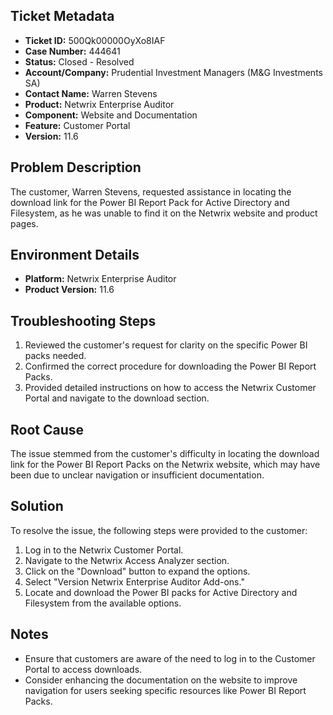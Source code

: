 ## Ticket Metadata
- **Ticket ID:** 500Qk00000OyXo8IAF
- **Case Number:** 444641
- **Status:** Closed - Resolved
- **Account/Company:** Prudential Investment Managers (M&G Investments SA)
- **Contact Name:** Warren Stevens
- **Product:** Netwrix Enterprise Auditor
- **Component:** Website and Documentation
- **Feature:** Customer Portal
- **Version:** 11.6

## Problem Description
The customer, Warren Stevens, requested assistance in locating the download link for the Power BI Report Pack for Active Directory and Filesystem, as he was unable to find it on the Netwrix website and product pages.

## Environment Details
- **Platform:** Netwrix Enterprise Auditor
- **Product Version:** 11.6

## Troubleshooting Steps
1. Reviewed the customer's request for clarity on the specific Power BI packs needed.
2. Confirmed the correct procedure for downloading the Power BI Report Packs.
3. Provided detailed instructions on how to access the Netwrix Customer Portal and navigate to the download section.

## Root Cause
The issue stemmed from the customer's difficulty in locating the download link for the Power BI Report Packs on the Netwrix website, which may have been due to unclear navigation or insufficient documentation.

## Solution
To resolve the issue, the following steps were provided to the customer:
1. Log in to the Netwrix Customer Portal.
2. Navigate to the Netwrix Access Analyzer section.
3. Click on the "Download" button to expand the options.
4. Select "Version Netwrix Enterprise Auditor Add-ons."
5. Locate and download the Power BI packs for Active Directory and Filesystem from the available options.

## Notes
- Ensure that customers are aware of the need to log in to the Customer Portal to access downloads.
- Consider enhancing the documentation on the website to improve navigation for users seeking specific resources like Power BI Report Packs.